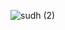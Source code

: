 ![sudh (2)](https://user-images.githubusercontent.com/128979477/227791825-2242f8c8-3ede-4d52-bd7c-b0648be0630d.jpeg)
